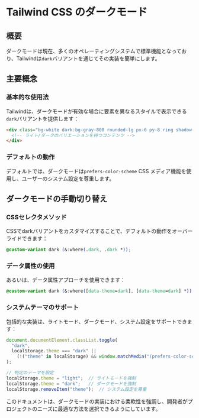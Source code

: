 # Tailwind CSS のダークモード

## 概要

ダークモードは現在、多くのオペレーティングシステムで標準機能となっており、Tailwindは`dark`バリアントを通じてその実装を簡単にします。

## 主要概念

### 基本的な使用法

Tailwindは、ダークモードが有効な場合に要素を異なるスタイルで表示できる`dark`バリアントを提供します：

```html
<div class="bg-white dark:bg-gray-800 rounded-lg px-6 py-8 ring shadow-xl ring-gray-900/5">
  <!-- ライト/ダークのバリエーションを持つコンテンツ -->
</div>
```

### デフォルトの動作

デフォルトでは、ダークモードは`prefers-color-scheme` CSS メディア機能を使用し、ユーザーのシステム設定を尊重します。

## ダークモードの手動切り替え

### CSSセレクタメソッド

CSSでdarkバリアントをカスタマイズすることで、デフォルトの動作をオーバーライドできます：

```css
@custom-variant dark (&:where(.dark, .dark *));
```

### データ属性の使用

あるいは、データ属性アプローチを使用できます：

```css
@custom-variant dark (&:where([data-theme=dark], [data-theme=dark] *));
```

### システムテーマのサポート

包括的な実装は、ライトモード、ダークモード、システム設定をサポートできます：

```javascript
document.documentElement.classList.toggle(
  "dark",
  localStorage.theme === "dark" ||
    (!("theme" in localStorage) && window.matchMedia("(prefers-color-scheme: dark)").matches)
);

// 特定のテーマを設定
localStorage.theme = "light";  // ライトモードを強制
localStorage.theme = "dark";   // ダークモードを強制
localStorage.removeItem("theme");  // システム設定を尊重
```

このドキュメントは、ダークモードの実装における柔軟性を強調し、開発者がプロジェクトのニーズに最適な方法を選択できるようにしています。
